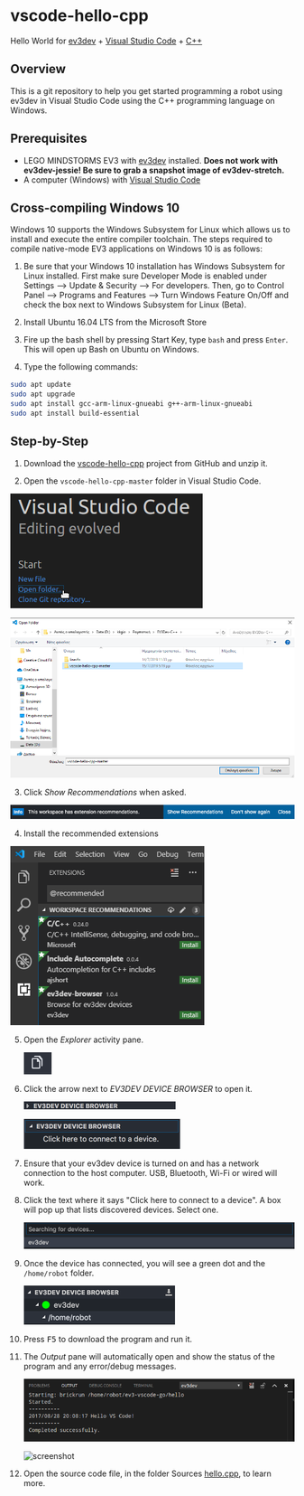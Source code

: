 # vscode-hello-cpp
Hello World for [ev3dev] + [Visual Studio Code][code] + [C++]

## Overview
This is a git repository to help you get started programming a robot using
ev3dev in Visual Studio Code using the C++ programming language on Windows.

## Prerequisites
* LEGO MINDSTORMS EV3 with [ev3dev] installed. **Does not work with ev3dev-jessie!
  Be sure to grab a snapshot image of ev3dev-stretch.**
* A computer (Windows) with [Visual Studio Code][code]

## Cross-compiling Windows 10
Windows 10 supports the Windows Subsystem for Linux which allows us to install and execute the entire compiler toolchain. The steps required to compile native-mode EV3 applications on Windows 10 is as follows:

1. Be sure that your Windows 10 installation has Windows Subsystem for Linux installed. First make sure Developer Mode is enabled under Settings --> Update & Security --> For developers. Then, go to Control Panel --> Programs and Features --> Turn Windows Feature On/Off and check the box next to Windows Subsystem for Linux (Beta).

2. Install Ubuntu 16.04 LTS from the Microsoft Store

3. Fire up the bash shell by pressing Start Key, type `bash` and press `Enter`. This will open up Bash on Ubuntu on Windows.

4. Type the following commands:
```sh
sudo apt update
sudo apt upgrade
sudo apt install gcc-arm-linux-gnueabi g++-arm-linux-gnueabi
sudo apt install build-essential
```

## Step-by-Step
1. Download the [vscode-hello-cpp][zip] project from GitHub and unzip it.

   [zip]: https://github.com/kkgiorgos/vscode-hello-cpp/archive/master.zip
   
2. Open the `vscode-hello-cpp-master` folder in Visual Studio Code.

  ![screenshot](.README/vscode-open-folder.png)
  
  ![screenshot](.README/vscode-open-folder-dialog.png)
  
3. Click *Show Recommendations* when asked.

  ![screenshot](.README/vscode-show-recommendations.png)
  
4. Install the recommended extensions

  ![screenshot](.README/vscode-extensions-recommended.png)
  
5. Open the *Explorer* activity pane.

    ![screenshot](.README/vscode-explorer-icon.png)

6. Click the arrow next to *EV3DEV DEVICE BROWSER* to open it.

    ![screenshot](.README/vscode-ev3dev-browser-collapsed.png)

    ![screenshot](.README/vscode-ev3dev-browser-expanded.png)

7. Ensure that your ev3dev device is turned on and has a network connection to
    the host computer. USB, Bluetooth, Wi-Fi or wired will work.

8. Click the text where it says "Click here to connect to a device".
    A box will pop up that lists discovered devices. Select one.

    ![screenshot](.README/vscode-searching-for-devices.png)

9. Once the device has connected, you will see a green dot and the
    `/home/robot` folder.

    ![screenshot](.README/vscode-home-robot.png)

10. Press <kbd>F5</kbd> to download the program and run it.

11. The *Output* pane will automatically open and show the status of the
    program and any error/debug messages.

    ![screenshot](.README/vscode-output.png)

    ![screenshot](.README/ev3-output.png)

12. Open the source code file, in the folder Sources [hello.cpp](./Sources/hello.cpp), to learn more.



[ev3dev]: http://www.ev3dev.org
[code]: https://code.visualstudio.com/
[C++]: https://isocpp.org/
[git]: https://git-scm.com/
[github]: https://desktop.github.com/
